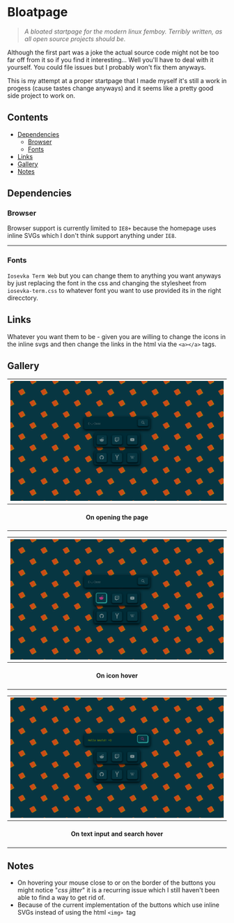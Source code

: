 # Bloatpage

> _A bloated startpage for the modern linux femboy. Terribly written, as all open source projects should be._

Although the first part was a joke the actual source code might not be too far off from it so if you find it interesting... Well you'll have to deal with it yourself. You could file issues but I probably won't fix them anyways.

This is my attempt at a proper startpage that I made myself it's still a work in progess (cause tastes change anyways) and it seems like a pretty good side project to work on.

## Contents

- [Dependencies](#dependencies)
    - [Browser](#browser)
    - [Fonts](#fonts)
- [Links](#links)
- [Gallery](#gallery)
- [Notes](#notes)

## Dependencies

### Browser

Browser support is currently limited to `IE8+` because the homepage uses inline SVGs which I don't think support anything under `IE8`.

----------------

### Fonts

`Iosevka Term Web` but you can change them to anything you want anyways by just replacing the font in the css and changing the stylesheet from `iosevka-term.css` to whatever font you want to use provided its in the right direcctory.

## Links

Whatever you want them to be - given you are willing to change the icons in the inline svgs and then change the links in the html via the `<a></a>` tags.

## Gallery

| ![bloatpage](https://raw.githubusercontent.com/iwasElitist/bloatpage/main/screenshots/2022-05-17-072338_1920x1080_scrot.png?raw=true "normal") | 
| --- |
| <h4 align="center">On opening the page</h4> |

| ![bloatpage](https://raw.githubusercontent.com/iwasElitist/bloatpage/main/screenshots/2022-05-17-072504_1920x1080_scrot.png?raw=true "icon hover") |
| --- |
| <h4 align="center">On icon hover</h4> |

| ![bloatpage](https://raw.githubusercontent.com/iwasElitist/bloatpage/main/screenshots/2022-05-17-072800_1920x1080_scrot.png?raw=true "search bar") |
| --- |
| <h4 align="center">On text input and search hover</h4> |

## Notes

- On hovering your mouse close to or on the border of the buttons you might notice "_css jitter_" it is a recurring issue which I still haven't been able to find a way to get rid of.
- Because of the current implementation of the buttons which use inline SVGs instead of using the html `<img> `tag

